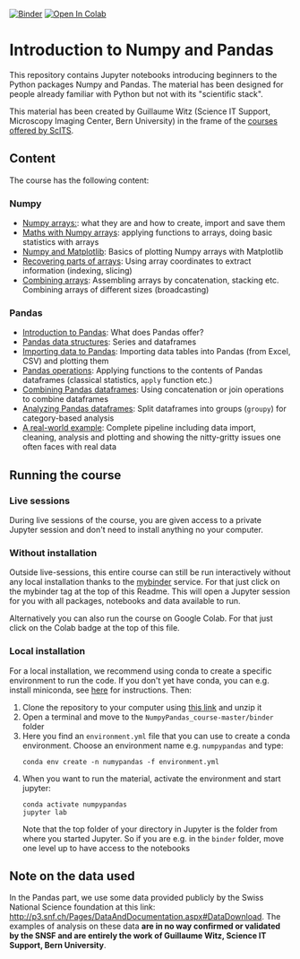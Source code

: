 [![Binder](https://mybinder.org/badge_logo.svg)](https://mybinder.org/v2/gh/guiwitz/NumpyPandas_course/147540382133758bf3ed29b0c536eca653123efe?urlpath=lab)
[![Open In Colab](https://colab.research.google.com/assets/colab-badge.svg)](https://colab.research.google.com/github/guiwitz/NumpyPandas_course/blob/colab)


# Introduction to Numpy and Pandas

This repository contains Jupyter notebooks introducing beginners to the Python packages Numpy and Pandas. The material has been designed for people already familiar with Python but not with its "scientific stack".

This material has been created by Guillaume Witz (Science IT Support, Microscopy Imaging Center, Bern University) in the frame of the [courses offered by ScITS](https://www.scits.unibe.ch/).

## Content
The course has the following content:

### Numpy
- [Numpy arrays:](01-DA_Numpy_arrays_creation.ipynb): what they are and how to create, import and save them
- [Maths with Numpy arrays](02-DA_Numpy_array_maths.ipynb): applying functions to arrays, doing basic statistics with arrays
- [Numpy and Matplotlib](03-DA_Numpy_matplotlib.ipynb): Basics of plotting Numpy arrays with Matplotlib
- [Recovering parts of arrays](04-DA_Numpy_indexing.ipynb): Using array coordinates to extract information (indexing, slicing)
- [Combining arrays](05-DA_Numpy_combining_arrays.ipynb): Assembling arrays by concatenation, stacking etc. Combining arrays of different sizes (broadcasting)
  
### Pandas
- [Introduction to Pandas](06-DA_Pandas_introduction.ipynb): What does Pandas offer?
- [Pandas data structures](07-DA_Pandas_structures.ipynb): Series and dataframes
- [Importing data to Pandas](08-DA_Pandas_import_plotting.ipynb): Importing data tables into Pandas (from Excel, CSV) and plotting them
- [Pandas operations](09-DA_Pandas_operations.ipynb): Applying functions to the contents of Pandas dataframes (classical statistics, ```apply``` function etc.)
- [Combining Pandas dataframes](10-DA_Pandas_combine.ipynb): Using concatenation or join operations to combine dataframes
- [Analyzing Pandas dataframes](11-DA_Pandas_splitting.ipynb): Split dataframes into groups (```groupy```) for category-based analysis
- [A real-world example](12-DA_Pandas_realworld.ipynb): Complete pipeline including data import, cleaning, analysis and plotting and showing the nitty-gritty issues one often faces with real data

## Running the course

### Live sessions

During live sessions of the course, you are given access to a private Jupyter session and don't need to install anything no your computer.

### Without installation
Outside live-sessions, this entire course can still be run interactively without any local installation thanks to the [mybinder](mybinder.org) service. For that just click on the mybinder tag at the top of this Readme. This will open a Jupyter session for you with all packages, notebooks and data available to run.

Alternatively you can also run the course on Google Colab. For that just click on the Colab badge at the top of this file.

### Local installation
For a local installation, we recommend using conda to create a specific environment to run the code. If you don't yet have conda, you can e.g. install miniconda, see [here](https://docs.conda.io/en/latest/miniconda.html) for instructions. Then:

1. Clone the repository to your computer using [this link](https://github.com/guiwitz/NumpyPandas_course/archive/master.zip) and unzip it
2. Open a terminal and move to the ```NumpyPandas_course-master/binder``` folder
3. Here you find an ```environment.yml``` file that you can use to create a conda environment. Choose an environment name e.g. ```numpypandas``` and type:
   ```
   conda env create -n numypandas -f environment.yml
   ```
4. When you want to run the material, activate the environment and start jupyter:
   ```
   conda activate numpypandas
   jupyter lab
   ```
   Note that the top folder of your directory in Jupyter is the folder from where you started Jupyter. So if you are e.g. in the ```binder``` folder, move one level up to have access to the notebooks

## Note on the data used

In the Pandas part, we use some data provided publicly by the Swiss National Science foundation at this link: http://p3.snf.ch/Pages/DataAndDocumentation.aspx#DataDownload. The examples of analysis on these data **are in no way confirmed or validated by the SNSF and are entirely the work of Guillaume Witz, Science IT Support, Bern University**.

